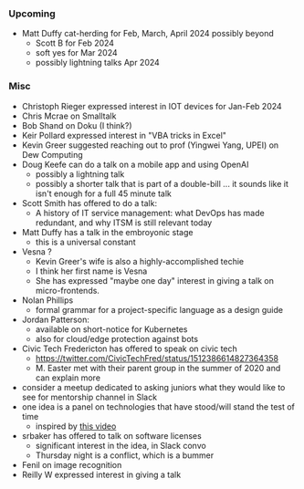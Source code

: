 ### Upcoming

* Matt Duffy cat-herding for Feb, March, April 2024 possibly beyond
    * Scott B for Feb 2024
    * soft yes for Mar 2024
    * possibly lightning talks Apr 2024

### Misc

* Christoph Rieger expressed interest in IOT devices for Jan-Feb 2024
* Chris Mcrae on Smalltalk
* Bob Shand on Doku (I think?) 
* Keir Pollard expressed interest in "VBA tricks in Excel"
* Kevin Greer suggested reaching out to prof (Yingwei Yang, UPEI) on Dew Computing
* Doug Keefe can do a talk on a mobile app and using OpenAI
    - possibly a lightning talk
    - possibly a shorter talk that is part of a double-bill ... it sounds like it isn't enough for a full 45 minute talk 
* Scott Smith has offered to do a talk:
    - A history of IT service management: what DevOps has made redundant, and why ITSM is still relevant today
* Matt Duffy has a talk in the embroyonic stage
    - this is a universal constant
* Vesna ?
    - Kevin Greer's wife is also a highly-accomplished techie
    - I think her first name is Vesna
    - She has expressed "maybe one day" interest in giving a talk on micro-frontends.
* Nolan Phillips
    - formal grammar for a project-specific language as a design guide
* Jordan Patterson:
    - available on short-notice for Kubernetes
    - also for cloud/edge protection against bots
* Civic Tech Fredericton has offered to speak on civic tech
    - https://twitter.com/CivicTechFred/status/1512386614827364358
    - M. Easter met with their parent group in the summer of 2020 and can explain more
* consider a meetup dedicated to asking juniors what they would like to see for mentorship channel in Slack
* one idea is a panel on technologies that have stood/will stand the test of time
    - inspired by [this video](https://www.youtube.com/watch?v=lnMvLePCHmU)
* srbaker has offered to talk on software licenses
    - significant interest in the idea, in Slack convo
    - Thursday night is a conflict, which is a bummer
* Fenil on image recognition
* Reilly W expressed interest in giving a talk
